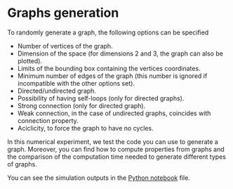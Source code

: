 # Graphs generation
To randomly generate a graph, the following options can be specified
* Number of vertices of the graph.
* Dimension of the space (for dimensions 2 and 3, the graph can also be plotted).
* Limits of the bounding box containing the vertices coordinates.
* Minimum number of edges of the graph (this number is ignored if incompatible with the other options set).
* Directed/undirected graph.
* Possibility of having self-loops (only for directed graphs).
* Strong connection (only for directed graph).
* Weak connection, in the case of undirected graphs, coincides with connection property.
* Aciclicity, to force the graph to have no cycles.

In this numerical experiment, we test the code you can use to generate a graph. 
Moreover, you can find how to compute properties from graphs and the comparison of the computation time needed to generate different types of graphs.

You can see the simulation outputs in the [Python notebook](graphs_generation.ipynb) file.
